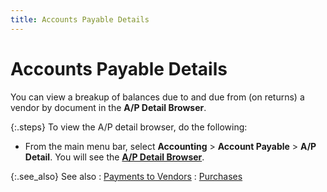 ```yaml
---
title: Accounts Payable Details
---
```


# Accounts Payable Details


You can view a breakup of balances due to and due from (on returns)  a vendor by document in the **A/P Detail 
 Browser**.


{:.steps}
To view the A/P detail browser, do the following:

- From the main  menu bar, select **Accounting** >  **Account Payable** > **A/P 
 Detail**. You will see the [**A/P Detail Browser**]({{site.acc_baseurl}}/vendor-payments-and-refunds/accounts-payable-details/a_p_detail_browser.html).



{:.see_also}
See also
: [Payments to Vendors]({{site.acc_baseurl}}/vendor-payments-and-refunds/payments_to_vendors.html)
: [Purchases]({{site.acc_baseurl}}/purchasing/purchasing_accounting.html)
